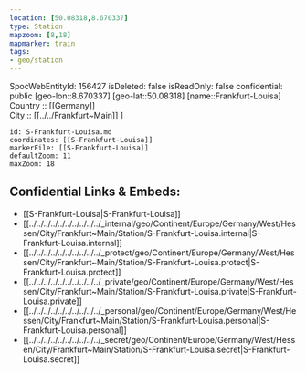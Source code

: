 ```yaml
---
location: [50.08318,8.670337] 
type: Station 
mapzoom: [8,18] 
mapmarker: train 
tags:
- geo/station
---
```

SpocWebEntityId: 156427
isDeleted: false
isReadOnly: false
confidential: public
[geo-lon::8.670337] 
[geo-lat::50.08318] 
[name::Frankfurt-Louisa] 
Country :: [[Germany]]  
City :: [[../../Frankfurt~Main]] ] 


```leaflet
id: S-Frankfurt-Louisa.md
coordinates: [[S-Frankfurt-Louisa]] 
markerFile: [[S-Frankfurt-Louisa]] 
defaultZoom: 11 
maxZoom: 18
```


## Confidential Links & Embeds: 
- [[S-Frankfurt-Louisa|S-Frankfurt-Louisa]] 
- [[../../../../../../../../../../_internal/geo/Continent/Europe/Germany/West/Hessen/City/Frankfurt~Main/Station/S-Frankfurt-Louisa.internal|S-Frankfurt-Louisa.internal]] 
- [[../../../../../../../../../../_protect/geo/Continent/Europe/Germany/West/Hessen/City/Frankfurt~Main/Station/S-Frankfurt-Louisa.protect|S-Frankfurt-Louisa.protect]] 
- [[../../../../../../../../../../_private/geo/Continent/Europe/Germany/West/Hessen/City/Frankfurt~Main/Station/S-Frankfurt-Louisa.private|S-Frankfurt-Louisa.private]] 
- [[../../../../../../../../../../_personal/geo/Continent/Europe/Germany/West/Hessen/City/Frankfurt~Main/Station/S-Frankfurt-Louisa.personal|S-Frankfurt-Louisa.personal]] 
- [[../../../../../../../../../../_secret/geo/Continent/Europe/Germany/West/Hessen/City/Frankfurt~Main/Station/S-Frankfurt-Louisa.secret|S-Frankfurt-Louisa.secret]] 
